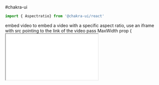 #chakra-ui 

```js
import { Aspectratio} from '@chakra-ui/react'
```

embed video
     to embed a video with a specific aspect ratio, use an iframe with src pointing to the link of the video 
     pass MaxWidth prop 
          {
               <Aspectratio MaxW='560px' ratio={1}>
               <iframe title='naruto'
               src='link'
               allowFullScreen />
          }
embeded Image 
     how to add 4 by 3 ratio
          <Aspectratio maxW='400px' ratio={4/3}>
               <Image src='link' alt='altname' objectFit='cover />
          </Aspectratio>
